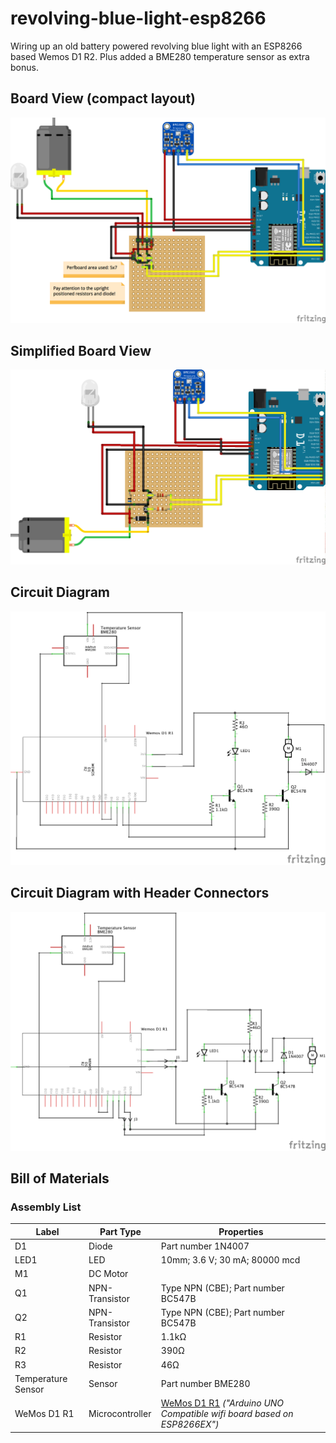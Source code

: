 # revolving-blue-light-esp8266
Wiring up an old battery powered revolving blue light with an ESP8266 based Wemos D1 R2. Plus added a BME280 temperature sensor as extra bonus.

## Board View (compact layout)
![Perfboard view](./resources/perfboard_compact_with_header_connectors.png)

## Simplified Board View
![Simplified perfboard view](./resources/perfboard_simple.png)

## Circuit Diagram
![Circuit diagram](./resources/circuit.png)

## Circuit Diagram with Header Connectors
![Circuit diagram with header connectors](./resources/circuit_with_header_connectors.png)

## Bill of Materials
### Assembly List
|Label|Part Type|Properties|
|--- |--- |--- |
|D1|Diode|Part number 1N4007|
|LED1|LED|10mm; 3.6 V; 30 mA; 80000 mcd|
|M1|DC Motor|
|Q1|NPN-Transistor|Type NPN (CBE); Part number BC547B|
|Q2|NPN-Transistor|Type NPN (CBE); Part number BC547B|
|R1|Resistor|1.1kΩ|
|R2|Resistor|390Ω|
|R3|Resistor|46Ω|
|Temperature Sensor|Sensor|Part number BME280|
|WeMos D1 R1|Microcontroller|[WeMos D1 R1](https://wiki.wemos.cc/products:d1:d1) *("Arduino UNO Compatible wifi board based on ESP8266EX")*|
